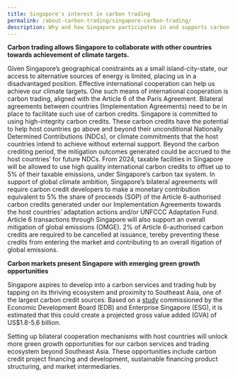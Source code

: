 ```yaml
---
title: Singapore's interest in carbon trading
permalink: /about-carbon-trading/singapore-carbon-trading/
description: Why and how Singapore participates in and supports carbon trading
---
```

**Carbon trading allows Singapore to collaborate with other countries towards achievement of climate targets.**

Given Singapore’s geographical constraints as a small island-city-state, our access to alternative
sources of energy is limited, placing us in a disadvantaged position. Effective international
cooperation can help us achieve our climate targets. One such means of international cooperation
is carbon trading, aligned with the Article 6 of the Paris Agreement. Bilateral agreements between
countries (Implementation Agreements) need to be in place to facilitate such use of carbon
credits. Singapore is committed to using high-integrity carbon credits. These carbon credits have the potential to help host countries go above and beyond their unconditional Nationally
Determined Contributions (NDCs), or climate commitments that the host countries intend to
achieve without external support. Beyond the carbon crediting period, the mitigation outcomes
generated could be accrued to the host countries’ for future NDCs.
From 2024, taxable facilities in Singapore will be allowed to use high quality international carbon
credits to offset up to 5% of their taxable emissions, under Singapore’s carbon tax system.
In support of global climate ambition, Singapore’s bilateral agreements will require carbon credit
developers to make a monetary contribution equivalent to 5% the share of proceeds (SOP) of the
Article 6-authorised carbon credits generated under our Implementation Agreements towards the
host countries’ adaptation actions and/or UNFCCC Adaptation Fund.
Article 6 transactions through Singapore will also support an overall mitigation of global emissions
(OMGE). 2% of Article 6-authorised carbon credits are required to be cancelled at issuance, tereby preventing these credits from entering the market and contributing to an overall itigation of global emissions.

**Carbon markets present Singapore with emerging green growth opportunities**

Singapore aspires to develop into a carbon services and trading hub by tapping on its thriving
ecosystem and proximity to Southeast Asia, one of the largest carbon credit sources. Based on a [study](https://safe.menlosecurity.com/https:/www.edb.gov.sg/en/about-edb/media-releases-publications/singapore-is-well-positioned-to-become-a-carbon-services-and-trading-hub-for-southeast-asia-and-the-asia-pacific.html) commissioned by the Economic Development Board (EDB) and Enterprise Singapore (ESG),
it is estimated that this could create a projected gross value added (GVA) of US$1.8-5.6 billion.

Setting up bilateral cooperation mechanisms with host countries will unlock more green growth
opportunities for our carbon services and trading ecosystem beyond Southeast Asia. These
opportunities include carbon credit project financing and development, sustainable financing
product structuring, and market intermediaries.